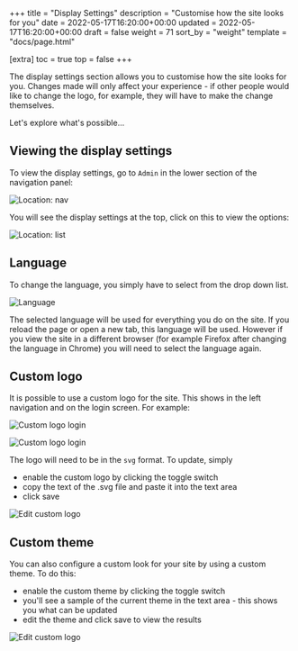 +++
title = "Display Settings"
description = "Customise how the site looks for you"
date = 2022-05-17T16:20:00+00:00
updated = 2022-05-17T16:20:00+00:00
draft = false
weight = 71
sort_by = "weight"
template = "docs/page.html"

[extra]
toc = true
top = false
+++

The display settings section allows you to customise how the site looks for you. Changes made will only affect your experience - if other people would like to change the logo, for example, they will have to make the change themselves.

Let's explore what's possible...

## Viewing the display settings

To view the display settings, go to `Admin` in the lower section of the navigation panel: 

![Location: nav](/docs/administration/images/admin_nav.png)

You will see the display settings at the top, click on this to view the options:

![Location: list](/docs/administration/images/display_settings.png)

## Language

To change the language, you simply have to select from the drop down list.

![Language](/docs/administration/images/change_language.png)

The selected language will be used for everything you do on the site. If you reload the page or open a new tab, this language will be used. However if you view the site in a different browser (for example Firefox after changing the language in Chrome) you will need to select the language again.

## Custom logo

It is possible to use a custom logo for the site. This shows in the left navigation and on the login screen. For example:

![Custom logo login](/docs/administration/images/custom_logo_login.png)

![Custom logo login](/docs/administration/images/custom_logo_nav.png)

The logo will need to be in the `svg` format. To update, simply 

* enable the custom logo by clicking the toggle switch
* copy the text of the .svg file and paste it into the text area
* click save

![Edit custom logo](/docs/administration/images/edit_logo.png)

## Custom theme

You can also configure a custom look for your site by using a custom theme. To do this:

* enable the custom theme by clicking the toggle switch
* you'll see a sample of the current theme in the text area - this shows you what can be updated
* edit the theme and click save to view the results

![Edit custom logo](/docs/administration/images/edit_theme.png)

